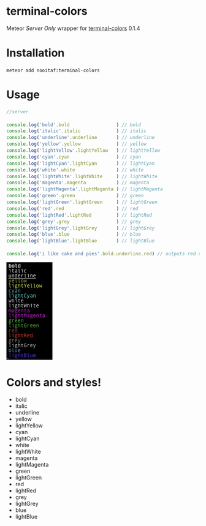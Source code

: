 # terminal-colors

Meteor _Server Only_  wrapper for [terminal-colors](https://github.com/tinganho/terminal-colors) 0.1.4

# Installation

`meteor add nooitaf:terminal-colors`

# Usage
````javascript
//server

console.log('bold'.bold                 ) // bold
console.log('italic'.italic             ) // italic
console.log('underline'.underline       ) // underline
console.log('yellow'.yellow             ) // yellow
console.log('lightYellow'.lightYellow   ) // lightYellow
console.log('cyan'.cyan                 ) // cyan
console.log('lightCyan'.lightCyan       ) // lightCyan
console.log('white'.white               ) // white
console.log('lightWhite'.lightWhite     ) // lightWhite
console.log('magenta'.magenta           ) // magenta
console.log('lightMagenta'.lightMagenta ) // lightMagenta
console.log('green'.green               ) // green
console.log('lightGreen'.lightGreen     ) // lightGreen
console.log('red'.red                   ) // red
console.log('lightRed'.lightRed         ) // lightRed
console.log('grey'.grey                 ) // grey
console.log('lightGrey'.lightGrey       ) // lightGrey
console.log('blue'.blue                 ) // blue
console.log('lightBlue'.lightBlue       ) // lightBlue

console.log('i like cake and pies'.bold.underline.red) // outputs red underlined text

````
<img src="https://raw.githubusercontent.com/nooitaf/meteor-terminal-colors/master/screenshot.jpg" alt="screenshot.jpg">

# Colors and styles!

- bold
- italic
- underline
- yellow
- lightYellow
- cyan
- lightCyan
- white
- lightWhite
- magenta
- lightMagenta
- green
- lightGreen
- red
- lightRed
- grey
- lightGrey
- blue
- lightBlue


